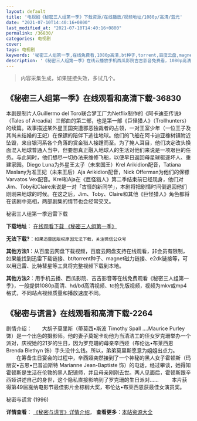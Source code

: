 ```yaml
---
layout: default
title: '电视剧《秘密三人组第一季》下载资源/在线播放/视频地址/1080p/高清/蓝光'
date: "2021-07-10T14:40:16+0800"
last_modified_at: "2021-07-10T14:40:16+0800"
permalink: /36830/
categories: 电视剧
cover:
tags: 电视剧
keywords: '秘密三人组第一季,在线免费看,1080p高清,bt种子,torrent,百度云盘,magnet,磁力链,迅雷下载资源'
description: '《秘密三人组第一季》在线云播放手机西瓜影院吉吉影音免费看，1080p高清bd/hd未删减完整版和tc抢先枪版，mkv/mp4格式，附带bt/torrent种子、magnet/磁力链、百度云盘、网盘资源迅雷下载链接'
---
```


>内容采集生成，如果链接失效，多试几个。


## 《秘密三人组第一季》在线观看和高清下载-36830

本剧是制片人Guillermo del Toro联合梦工厂为Netflix制作的《阿卡迪亚传说》（Tales of Arcadia）三部曲的第二部，也是第一部《巨怪猎人》（Trollhunters）的续篇。故事描述某外星王国突遭邪恶独裁者的占领，一对王室少年（一位王子及其尚未结婚的王妃）在保镖的陪伴下逃往地球。他们的飞船在阿卡迪亚橡树镇附近坠毁，来自银河系各个角落的赏金猎人接踵而至。为了掩人耳目，他们决定改头换面混入地球普通人当中，但要想真正融入地球人的生活对他们来说是一项艰巨的任务。与此同时，他们想尽一切办法来维修飞船，以便早日返回母星球驱逐坏人、重建家园。Diego Luna为外星王太子（未来国王）Krel Arikidion配音，Tatiana Maslany为准王妃（未来王后）Aja Arikidion配音，Nick Offerman为他们的保镖Varvatos Vex配音。Krel和Aja在《巨怪猎人》第二季结束前已经现身，他们对Jim、Toby和Claire来说是一对「古怪的新同学」，本剧将把剧情时间倒退回他们刚刚来地球的时候。在这之后，Jim、Toby、Claire和其他《巨怪猎人》角色都将在该剧中亮相，两部剧集的情节也会经常交叉。


秘密三人组第一季迅雷下载

**下载地址**： [在线观看下载 《秘密三人组第一季》](https://www.993dy.com//vod-detail-id-34079.html) 


**无法下载?**：`如果迅雷因版权原因无法下载，关注微信公众号 `

**其他方法1**：从百度云网盘下载视频，百度云网盘支持在线观看，非会员有限制，如果能找到迅雷下载链接、bt/torrent种子、magnet磁力链接、e2dk链接等，可以用迅雷、比特彗星等工具将完整视频下载到本地。

**其他方法2**：用手机云播、西瓜影院、吉吉影音等在线免费观看《秘密三人组第一季》，一般提供1080p高清、hd/bd高清视频、tc抢先版视频，视频为mkv或mp4格式，不同站点视频质量和播放速度不同。


## 《秘密与谎言》在线观看和高清下载-2264

剧情介绍：　　大胡子莫里斯（蒂莫西•斯波 Timothy Spall ....Maurice Purley 饰）是一个出色的摄影师。他的妻子莫妮卡劝他为当清洁工的侄女罗克珊举办一个派对，庆祝她的21岁的生日，因为罗克珊的母亲辛西娅（布伦达•布莱西恩 Brenda Blethyn 饰）手头没什么钱。所以，弟弟莫里斯愿意为姐姐出点力。  　　在筹备生日宴会的过程中，辛西娅突然接到了一个神秘的黑人女子霍顿斯（玛丽安•吉恩•巴普迪斯特 Marianne Jean-Baptiste 饰）的电话，经过攀谈，她得知霍顿斯是生活在伦敦的黑人配镜师，并且母亲刚刚去世。两人见面后，霍顿斯跟辛西娅讲述自己的身世，这个隐私直接影响到了罗克珊的生日派对……  　　本片获得第49届戛纳电影节最佳影片金棕榈大奖，布伦达•布莱西恩获最佳女演员奖。


秘密与谎言 (1996)

**详情查看**： [《秘密与谎言》详情介绍](/movie/2264/)， **查看更多**：[本站资源大全](/movie/t/all/)

